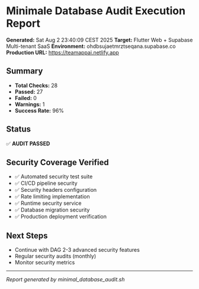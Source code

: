 # Minimale Database Audit Execution Report
**Generated:** Sat Aug  2 23:40:09 CEST 2025
**Target:** Flutter Web + Supabase Multi-tenant SaaS
**Environment:** ohdbsujaetmrztseqana.supabase.co
**Production URL:** https://teamappai.netlify.app

## Summary
- **Total Checks:** 28
- **Passed:** 27
- **Failed:** 0
- **Warnings:** 1
- **Success Rate:** 96%

## Status
✅ **AUDIT PASSED**

## Security Coverage Verified
- ✅ Automated security test suite
- ✅ CI/CD pipeline security
- ✅ Security headers configuration
- ✅ Rate limiting implementation
- ✅ Runtime security service
- ✅ Database migration security
- ✅ Production deployment verification

## Next Steps
- Continue with DAG 2-3 advanced security features
- Regular security audits (monthly)
- Monitor security metrics

---
*Report generated by minimal_database_audit.sh*
